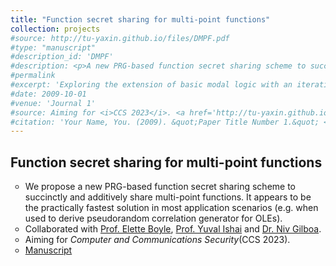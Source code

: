 ```yaml
---
title: "Function secret sharing for multi-point functions"
collection: projects
#source: http://tu-yaxin.github.io/files/DMPF.pdf
#type: "manuscript"
#description_id: 'DMPF'
#description: <p>A new PRG-based function secret sharing scheme to succinctly and additively share multi-point functions. It appears to be the practically fastest solution in most application scenarios (e.g. when used to derive pseudorandom correlation generator for OLEs).</p>
#permalink
#excerpt: 'Exploring the extension of basic modal logic with an iterative substitution operator. '
#date: 2009-10-01
#venue: 'Journal 1'
#source: Aiming for <i>CCS 2023</i>. <a href='http://tu-yaxin.github.io/files/DMPF.pdf'>Download manuscript here</a>
#citation: 'Your Name, You. (2009). &quot;Paper Title Number 1.&quot; <i>Journal 1</i>. 1(1).'
---
```

<h2>Function secret sharing for multi-point functions</h2>
<ul type="circle">
<li>We propose a new PRG-based function secret sharing scheme to succinctly and additively share multi-point functions. It appears to be the practically fastest solution in most application scenarios (e.g. when used to derive pseudorandom correlation generator for OLEs).</li>
<li>Collaborated with <a href='https://cs.idc.ac.il/~elette/'>Prof. Elette Boyle</a>, <a href='https://yuvali.cswp.cs.technion.ac.il/'>Prof. Yuval Ishai</a> and <a href='https://www.bgu.ac.il/~gilboan/'>Dr. Niv Gilboa</a>. </li>
<li>Aiming for <i>Computer and Communications Security</i>(CCS 2023).</li>
<li><a href="http://tu-yaxin.github.io/files/DMPF.pdf">Manuscript</a></li>
</ul>
